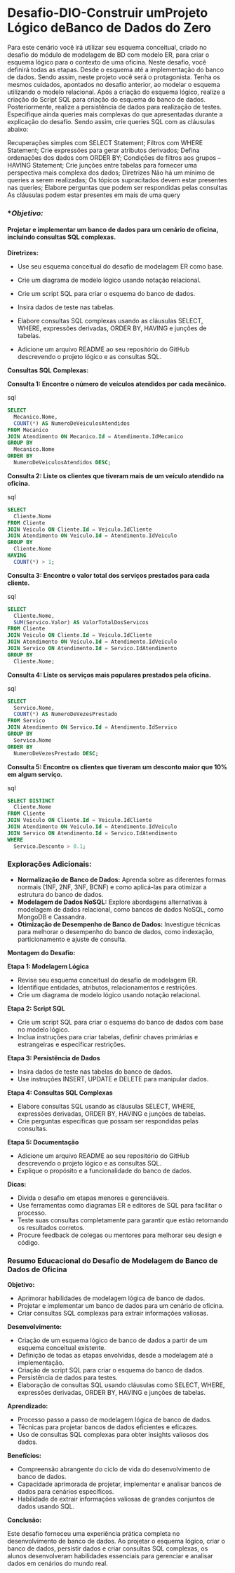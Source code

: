 # Desafio-DIO-Construir umProjeto Lógico deBanco de Dados do Zero

Para este cenário você irá utilizar seu esquema conceitual, criado no desafio do módulo de modelagem de BD com modelo ER, para criar o esquema lógico para o contexto de uma oficina. Neste desafio, você definirá todas as etapas. Desde o esquema até a implementação do banco de dados. Sendo assim, neste projeto você será o protagonista. Tenha os mesmos cuidados, apontados no desafio anterior, ao modelar o esquema utilizando o modelo relacional.  Após a criação do esquema lógico, realize a criação do Script SQL para criação do esquema do banco de dados. Posteriormente, realize a persistência de dados para realização de testes. Especifique ainda queries mais complexas do que apresentadas durante a explicação do desafio. Sendo assim, crie queries SQL com as cláusulas abaixo:

Recuperações simples com SELECT Statement;
Filtros com WHERE Statement;
Crie expressões para gerar atributos derivados;
Defina ordenações dos dados com ORDER BY;
Condições de filtros aos grupos – HAVING Statement;
Crie junções entre tabelas para fornecer uma perspectiva mais complexa dos dados;
Diretrizes
Não há um mínimo de queries a serem realizadas;
Os tópicos supracitados devem estar presentes nas queries;
Elabore perguntas que podem ser respondidas pelas consultas
As cláusulas podem estar presentes em mais de uma query



### **Objetivo:* 

#### Projetar e implementar um banco de dados para um cenário de oficina, incluindo consultas SQL complexas.

**Diretrizes:**

- Use seu esquema conceitual do desafio de modelagem ER como base.

- Crie um diagrama de modelo lógico usando notação relacional.

- Crie um script SQL para criar o esquema do banco de dados.

- Insira dados de teste nas tabelas.

- Elabore consultas SQL complexas usando as cláusulas SELECT, WHERE, expressões derivadas, ORDER BY, HAVING e junções de tabelas.

- Adicione um arquivo README ao seu repositório do GitHub descrevendo o projeto lógico e as consultas SQL.

  

**Consultas SQL Complexas:**

**Consulta 1: Encontre o número de veículos atendidos por cada mecânico.**

sql

```sql
SELECT
  Mecanico.Nome,
  COUNT(*) AS NumeroDeVeiculosAtendidos
FROM Mecanico
JOIN Atendimento ON Mecanico.Id = Atendimento.IdMecanico
GROUP BY
  Mecanico.Nome
ORDER BY
  NumeroDeVeiculosAtendidos DESC;
```

**Consulta 2: Liste os clientes que tiveram mais de um veículo atendido na oficina.**

sql

```sql
SELECT
  Cliente.Nome
FROM Cliente
JOIN Veiculo ON Cliente.Id = Veiculo.IdCliente
JOIN Atendimento ON Veiculo.Id = Atendimento.IdVeiculo
GROUP BY
  Cliente.Nome
HAVING
  COUNT(*) > 1;
```

**Consulta 3: Encontre o valor total dos serviços prestados para cada cliente.**

sql

```sql
SELECT
  Cliente.Nome,
  SUM(Servico.Valor) AS ValorTotalDosServicos
FROM Cliente
JOIN Veiculo ON Cliente.Id = Veiculo.IdCliente
JOIN Atendimento ON Veiculo.Id = Atendimento.IdVeiculo
JOIN Servico ON Atendimento.Id = Servico.IdAtendimento
GROUP BY
  Cliente.Nome;
```

**Consulta 4: Liste os serviços mais populares prestados pela oficina.**

sql

```sql
SELECT
  Servico.Nome,
  COUNT(*) AS NumeroDeVezesPrestado
FROM Servico
JOIN Atendimento ON Servico.Id = Atendimento.IdServico
GROUP BY
  Servico.Nome
ORDER BY
  NumeroDeVezesPrestado DESC;
```

**Consulta 5: Encontre os clientes que tiveram um desconto maior que 10% em algum serviço.**

sql

```sql
SELECT DISTINCT
  Cliente.Nome
FROM Cliente
JOIN Veiculo ON Cliente.Id = Veiculo.IdCliente
JOIN Atendimento ON Veiculo.Id = Atendimento.IdVeiculo
JOIN Servico ON Atendimento.Id = Servico.IdAtendimento
WHERE
  Servico.Desconto > 0.1;
```



### **Explorações Adicionais:**

- **Normalização de Banco de Dados:** Aprenda sobre as diferentes formas normais (1NF, 2NF, 3NF, BCNF) e como aplicá-las para otimizar a estrutura do banco de dados.
- **Modelagem de Dados NoSQL:** Explore abordagens alternativas à modelagem de dados relacional, como bancos de dados NoSQL, como MongoDB e Cassandra.
- **Otimização de Desempenho de Banco de Dados:** Investigue técnicas para melhorar o desempenho do banco de dados, como indexação, particionamento e ajuste de consulta.

**Montagem do Desafio:**

**Etapa 1: Modelagem Lógica**

- Revise seu esquema conceitual do desafio de modelagem ER.
- Identifique entidades, atributos, relacionamentos e restrições.
- Crie um diagrama de modelo lógico usando notação relacional.

**Etapa 2: Script SQL**

- Crie um script SQL para criar o esquema do banco de dados com base no modelo lógico.
- Inclua instruções para criar tabelas, definir chaves primárias e estrangeiras e especificar restrições.

**Etapa 3: Persistência de Dados**

- Insira dados de teste nas tabelas do banco de dados.
- Use instruções INSERT, UPDATE e DELETE para manipular dados.

**Etapa 4: Consultas SQL Complexas**

- Elabore consultas SQL usando as cláusulas SELECT, WHERE, expressões derivadas, ORDER BY, HAVING e junções de tabelas.
- Crie perguntas específicas que possam ser respondidas pelas consultas.

**Etapa 5: Documentação**

- Adicione um arquivo README ao seu repositório do GitHub descrevendo o projeto lógico e as consultas SQL.
- Explique o propósito e a funcionalidade do banco de dados.

**Dicas:**

- Divida o desafio em etapas menores e gerenciáveis.
- Use ferramentas como diagramas ER e editores de SQL para facilitar o processo.
- Teste suas consultas completamente para garantir que estão retornando os resultados corretos.
- Procure feedback de colegas ou mentores para melhorar seu design e código.



### **Resumo Educacional do Desafio de Modelagem de Banco de Dados de Oficina**

**Objetivo:**

- Aprimorar habilidades de modelagem lógica de banco de dados.
- Projetar e implementar um banco de dados para um cenário de oficina.
- Criar consultas SQL complexas para extrair informações valiosas.

**Desenvolvimento:**

- Criação de um esquema lógico de banco de dados a partir de um esquema conceitual existente.
- Definição de todas as etapas envolvidas, desde a modelagem até a implementação.
- Criação de script SQL para criar o esquema do banco de dados.
- Persistência de dados para testes.
- Elaboração de consultas SQL usando cláusulas como SELECT, WHERE, expressões derivadas, ORDER BY, HAVING e junções de tabelas.

**Aprendizado:**

- Processo passo a passo de modelagem lógica de banco de dados.
- Técnicas para projetar bancos de dados eficientes e eficazes.
- Uso de consultas SQL complexas para obter insights valiosos dos dados.

**Benefícios:**

- Compreensão abrangente do ciclo de vida do desenvolvimento de banco de dados.
- Capacidade aprimorada de projetar, implementar e analisar bancos de dados para cenários específicos.
- Habilidade de extrair informações valiosas de grandes conjuntos de dados usando SQL.

**Conclusão:**

Este desafio forneceu uma experiência prática completa no desenvolvimento de banco de dados. Ao projetar o esquema lógico, criar o banco de dados, persistir dados e criar consultas SQL complexas, os alunos desenvolveram habilidades essenciais para gerenciar e analisar dados em cenários do mundo real.
